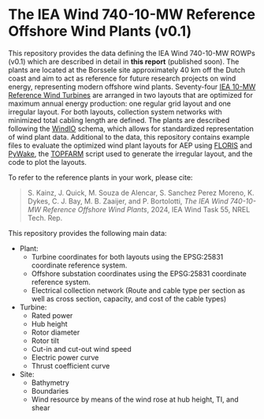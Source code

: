 # The IEA Wind 740-10-MW Reference Offshore Wind Plants (v0.1)
This repository provides the data defining the IEA Wind 740-10-MW ROWPs (v0.1) which are described in detail in **this report** (published soon).
The plants are located at the Borssele site approximately 40 km off the Dutch coast and aim to act as reference for future research projects on wind energy, representing modern offshore wind plants.
Seventy-four [IEA 10-MW Reference Wind Turbines](https://github.com/IEAWindTask37/IEA-10.0-198-RWT) are arranged in two layouts that are optimized for maximum annual energy production: one regular grid layout and one irregular layout.
For both layouts, collection system networks with minimized total cabling length are defined. 
The plants are described following the [WindIO](https://github.com/IEAWindTask37/windIO) schema, which allows for standardized representation of wind plant data.
Additional to the data, this repository contains example files to evaluate the optimized wind plant layouts for AEP using [FLORIS](https://github.com/NREL/floris) and [PyWake](https://topfarm.pages.windenergy.dtu.dk/PyWake/), the [TOPFARM](https://topfarm.pages.windenergy.dtu.dk/TopFarm2/index.html) script used to generate the irregular layout, and the code to plot the layouts.

To refer to the reference plants in your work, please cite:
> S. Kainz, J. Quick, M. Souza de Alencar, S. Sanchez Perez Moreno, K. Dykes, C. J. Bay, M. B. Zaaijer, and P. Bortolotti, *The IEA Wind 740-10-MW Reference Offshore Wind Plants*, 2024, IEA Wind Task 55, NREL Tech. Rep.

This repository provides the following main data:
* Plant:
    * Turbine coordinates for both layouts using the EPSG:25831 coordinate reference system.
    * Offshore substation coordinates using the EPSG:25831 coordinate reference system.
    * Electrical collection network (Route and cable type per section as well as cross section, capacity, and cost of the cable types)
* Turbine:
    * Rated power
    * Hub height
    * Rotor diameter
    * Rotor tilt
    * Cut-in and cut-out wind speed
    * Electric power curve
    * Thrust coefficient curve
* Site:
    * Bathymetry
    * Boundaries
    * Wind resource by means of the wind rose at hub height, TI, and shear

